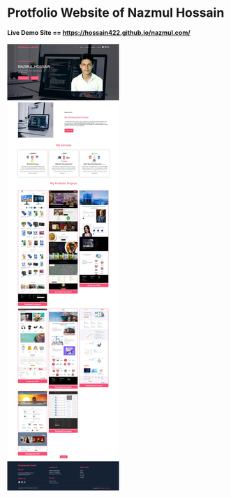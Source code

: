 # Protfolio Website of Nazmul Hossain
#### Live Demo Site == https://hossain422.github.io/nazmul.com/

![Alt text](<Web capture_23-9-2023_145127_.jpeg>)